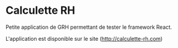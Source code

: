 # Calculette RH

Petite application de GRH permettant de tester le framework React.

L'application est disponible sur le site (http://calculette-rh.com)
